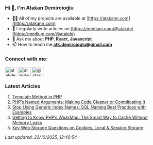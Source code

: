 ### Hi 👋, I'm Atakan Demircioğlu</h1>

- 👨‍💻 All of my projects are available at [https://atakann.com](https://atakann.com)
- 📝 I regularly write articles on [https://medium.com/@atakde](https://medium.com/@atakde)
- 💬 Ask me about **PHP, React, Javascript**
- 📫 How to reach me **atk.demircioglu@gmail.com**

<h3 align="left">Connect with me:</h3>
<p align="left">
<a href="https://codepen.io/atakde" target="blank"><img align="center" src="https://raw.githubusercontent.com/rahuldkjain/github-profile-readme-generator/master/src/images/icons/Social/codepen.svg" alt="atakde" height="30" width="40" /></a>
<a href="https://twitter.com/atakde" target="blank"><img align="center" src="https://raw.githubusercontent.com/rahuldkjain/github-profile-readme-generator/master/src/images/icons/Social/twitter.svg" alt="atakde" height="30" width="40" /></a>
<a href="https://medium.com/@atakde" target="blank"><img align="center" src="https://raw.githubusercontent.com/rahuldkjain/github-profile-readme-generator/master/src/images/icons/Social/medium.svg" alt="@atakde" height="30" width="40" /></a>
</p>

<!--MEDIUM-ARTICLES-START-->
<h3 align="left">Latest Articles</h3>

1. [Template Method in PHP](https://levelup.gitconnected.com/template-method-in-php-3ba8d46d3b86)
2. [PHP’s Named Arguments: Making Code Cleaner or Complicating It](https://blog.stackademic.com/discover-how-phps-named-arguments-feature-can-improve-code-readability-and-flexibility-or-07dcf689c161)
3. [Stop Using Generic Index Names: SQL Naming Best Practices with Examples](https://levelup.gitconnected.com/best-practices-for-naming-sql-indexes-7140f5988090)
4. [Getting to Know PHP’s WeakMap: The Smart Way to Cache Without Memory Leaks](https://blog.stackademic.com/getting-to-know-phps-weakmap-the-smart-way-to-cache-without-memory-leaks-a6420d8e50a3)
5. [Key Web Storage Questions on Cookies, Local & Session Storage](https://blog.stackademic.com/key-web-storage-questions-on-cookies-local-session-storage-518daa003a7a)

_Last updated: 22/10/2025, 12:40:54_
<!--MEDIUM-ARTICLES-END-->
